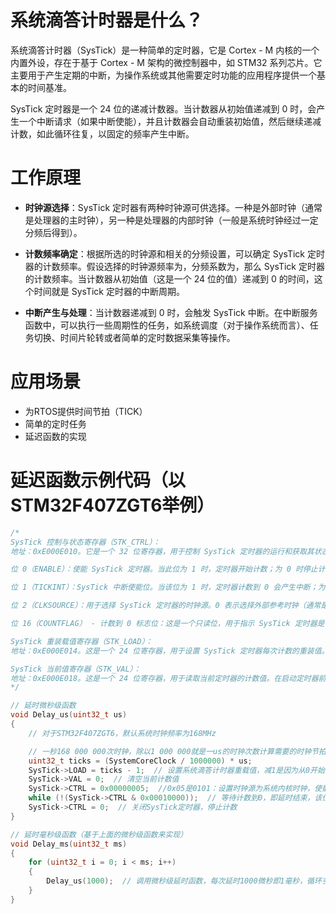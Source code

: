 # 系统滴答计时器是什么？

系统滴答计时器（SysTick）是一种简单的定时器，它是 Cortex - M 内核的一个内置外设，存在于基于 Cortex - M 架构的微控制器中，如 STM32 系列芯片。它主要用于产生定期的中断，为操作系统或其他需要定时功能的应用程序提供一个基本的时间基准。

 SysTick 定时器是一个 24 位的递减计数器。当计数器从初始值递减到 0 时，会产生一个中断请求（如果中断使能），并且计数器会自动重装初始值，然后继续递减计数，如此循环往复，以固定的频率产生中断。

# 工作原理

- **时钟源选择**：SysTick 定时器有两种时钟源可供选择。一种是外部时钟（通常是处理器的主时钟），另一种是处理器的内部时钟（一般是系统时钟经过一定分频后得到）。

- **计数频率确定**：根据所选的时钟源和相关的分频设置，可以确定 SysTick 定时器的计数频率。假设选择的时钟源频率为，分频系数为，那么 SysTick 定时器的计数频率。当计数器从初始值（这是一个 24 位的值）递减到 0 的时间，这个时间就是 SysTick 定时器的中断周期。

- **中断产生与处理**：当计数器递减到 0 时，会触发 SysTick 中断。在中断服务函数中，可以执行一些周期性的任务，如系统调度（对于操作系统而言）、任务切换、时间片轮转或者简单的定时数据采集等操作。

# 应用场景

* 为RTOS提供时间节拍（TICK）
* 简单的定时任务
* 延迟函数的实现

# 延迟函数示例代码（以STM32F407ZGT6举例）

```c
/*
SysTick 控制与状态寄存器（STK_CTRL）：
地址：0xE000E010。它是一个 32 位寄存器，用于控制 SysTick 定时器的运行和获取其状态。

位 0（ENABLE）：使能 SysTick 定时器。当此位为 1 时，定时器开始计数；为 0 时停止计数。

位 1（TICKINT）：SysTick 中断使能位。当该位为 1 时，定时器计数到 0 会产生中断；为 0 则不产生中断，但定时器仍正常计数和重装。

位 2（CLKSOURCE）：用于选择 SysTick 定时器的时钟源。0 表示选择外部参考时钟（通常是处理器的时钟源经过一定分频），1 表示选择处理器的内核时钟。

位 16（COUNTFLAG） - 计数到 0 标志位：这是一个只读位，用于指示 SysTick 定时器是否已经计数到 0。当定时器计数到 0 时，该位会被自动设置为 1；在读取该位或者向该位写入 0 后，此位会被自动清除。在软件实现定时功能时，通常会在一个循环中不断检查这个位，以确定定时周期是否结束。例如，在一个简单的延时函数中，可以通过等待这个位变为 1 来确定延时时间已经达到。

SysTick 重装载值寄存器（STK_LOAD）：
地址：0xE000E014。这是一个 24 位寄存器，用于设置 SysTick 定时器每次计数的重装值。例如，若要实现特定的延时或定时周期，通过合理设置这个值来确定计数的周期长度。

SysTick 当前值寄存器（STK_VAL）：
地址：0xE000E018。这是一个 24 位寄存器，用于读取当前定时器的计数值。在启动定时器前，通常会将此值清零，以确保计数从 0 开始。
*/

// 延时微秒级函数
void Delay_us(uint32_t us)
{
    // 对于STM32F407ZGT6，默认系统时钟频率为168MHz

	// 一秒168 000 000次时钟，除以1 000 000就是一us的时钟次数计算需要的时钟节拍数
    uint32_t ticks = (SystemCoreClock / 1000000) * us;  
    SysTick->LOAD = ticks - 1;  // 设置系统滴答计时器重载值，减1是因为从0开始计数到LOAD值是LOAD+1次计数
    SysTick->VAL = 0;  // 清空当前计数值
    SysTick->CTRL = 0x00000005;  //0x05是0101：设置时钟源为系统内核时钟，使能计数器，开启SysTick定时器
    while (!(SysTick->CTRL & 0x00010000));  // 等待计数到0，即延时结束，该位为1表示计数到0
    SysTick->CTRL = 0;  // 关闭SysTick定时器，停止计数
}

// 延时毫秒级函数（基于上面的微秒级函数来实现）
void Delay_ms(uint32_t ms)
{
    for (uint32_t i = 0; i < ms; i++)
    {
        Delay_us(1000);  // 调用微秒级延时函数，每次延时1000微秒即1毫秒，循环多次达到毫秒级延时
    }
}
```
